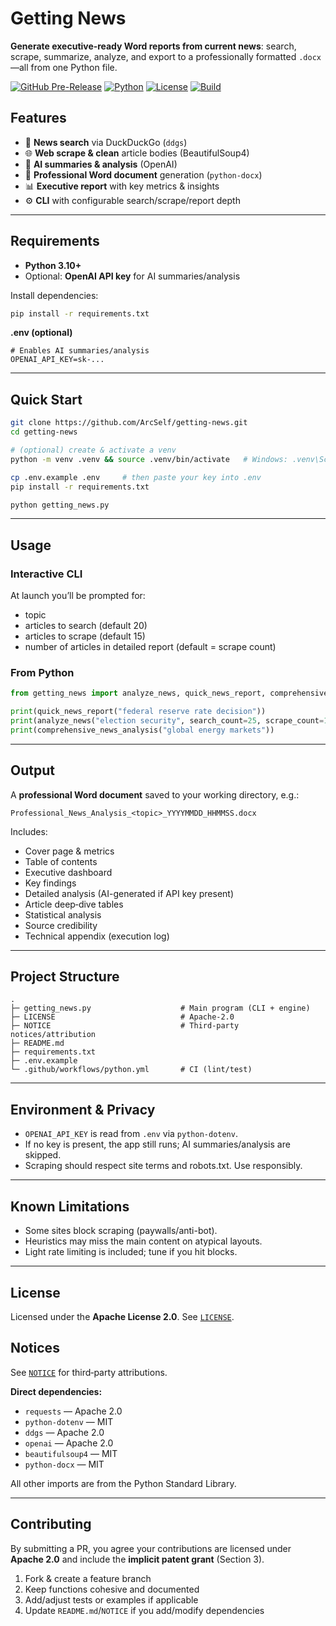 # Getting News

**Generate executive‑ready Word reports from current news**: search, scrape, summarize, analyze, and export to a professionally formatted `.docx`—all from one Python file.

[![GitHub Pre-Release](https://img.shields.io/github/v/release/ArcSelf/getting-news?include_prereleases&label=pre-release&color=orange)](https://github.com/ArcSelf/getting-news/releases)
[![Python](https://img.shields.io/badge/Python-3.10%2B-blue)](https://www.python.org/)
[![License](https://img.shields.io/badge/License-Apache%202.0-green)](https://opensource.org/licenses/Apache-2.0)
[![Build](https://github.com/ArcSelf/getting-news/actions/workflows/python.yml/badge.svg)](https://github.com/ArcSelf/getting-news/actions/workflows/python.yml)

## Features
- 🔎 **News search** via DuckDuckGo (`ddgs`)
- 🌐 **Web scrape & clean** article bodies (BeautifulSoup4)
- 🧠 **AI summaries & analysis** (OpenAI)
- 📝 **Professional Word document** generation (`python-docx`)
- 📊 **Executive report** with key metrics & insights
- ⚙️ **CLI** with configurable search/scrape/report depth

---

## Requirements
- **Python 3.10+**
- Optional: **OpenAI API key** for AI summaries/analysis

Install dependencies:
```bash
pip install -r requirements.txt
```

**.env (optional)**
```env
# Enables AI summaries/analysis
OPENAI_API_KEY=sk-...
```

---

## Quick Start
```bash
git clone https://github.com/ArcSelf/getting-news.git
cd getting-news

# (optional) create & activate a venv
python -m venv .venv && source .venv/bin/activate   # Windows: .venv\Scripts\activate

cp .env.example .env     # then paste your key into .env
pip install -r requirements.txt

python getting_news.py
```

---

## Usage

### Interactive CLI
At launch you’ll be prompted for:
- topic
- articles to search (default 20)
- articles to scrape (default 15)
- number of articles in detailed report (default = scrape count)

### From Python
```python
from getting_news import analyze_news, quick_news_report, comprehensive_news_analysis

print(quick_news_report("federal reserve rate decision"))
print(analyze_news("election security", search_count=25, scrape_count=12, report_detail=10))
print(comprehensive_news_analysis("global energy markets"))
```

---

## Output
A **professional Word document** saved to your working directory, e.g.:
```
Professional_News_Analysis_<topic>_YYYYMMDD_HHMMSS.docx
```
Includes:
- Cover page & metrics
- Table of contents
- Executive dashboard
- Key findings
- Detailed analysis (AI-generated if API key present)
- Article deep‑dive tables
- Statistical analysis
- Source credibility
- Technical appendix (execution log)

---

## Project Structure
```
.
├─ getting_news.py                    # Main program (CLI + engine)
├─ LICENSE                            # Apache-2.0
├─ NOTICE                             # Third-party notices/attribution
├─ README.md
├─ requirements.txt
├─ .env.example
└─ .github/workflows/python.yml       # CI (lint/test)
```

---

## Environment & Privacy
- `OPENAI_API_KEY` is read from `.env` via `python-dotenv`.
- If no key is present, the app still runs; AI summaries/analysis are skipped.
- Scraping should respect site terms and robots.txt. Use responsibly.

---

## Known Limitations
- Some sites block scraping (paywalls/anti-bot).
- Heuristics may miss the main content on atypical layouts.
- Light rate limiting is included; tune if you hit blocks.

---

## License
Licensed under the **Apache License 2.0**. See [`LICENSE`](LICENSE).

## Notices
See [`NOTICE`](NOTICE) for third‑party attributions.

**Direct dependencies:**
- `requests` — Apache 2.0  
- `python-dotenv` — MIT  
- `ddgs` — Apache 2.0  
- `openai` — Apache 2.0  
- `beautifulsoup4` — MIT  
- `python-docx` — MIT  

All other imports are from the Python Standard Library.

---

## Contributing
By submitting a PR, you agree your contributions are licensed under **Apache 2.0** and include the **implicit patent grant** (Section 3).

1. Fork & create a feature branch  
2. Keep functions cohesive and documented  
3. Add/adjust tests or examples if applicable  
4. Update `README.md`/`NOTICE` if you add/modify dependencies
